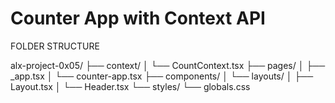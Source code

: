 # Counter App with Context API
FOLDER STRUCTURE 

alx-project-0x05/
├── context/
│   └── CountContext.tsx
├── pages/
│   ├── _app.tsx
│   └── counter-app.tsx
├── components/
│   └── layouts/
│       ├── Layout.tsx
│       └── Header.tsx
└── styles/
    └── globals.css

